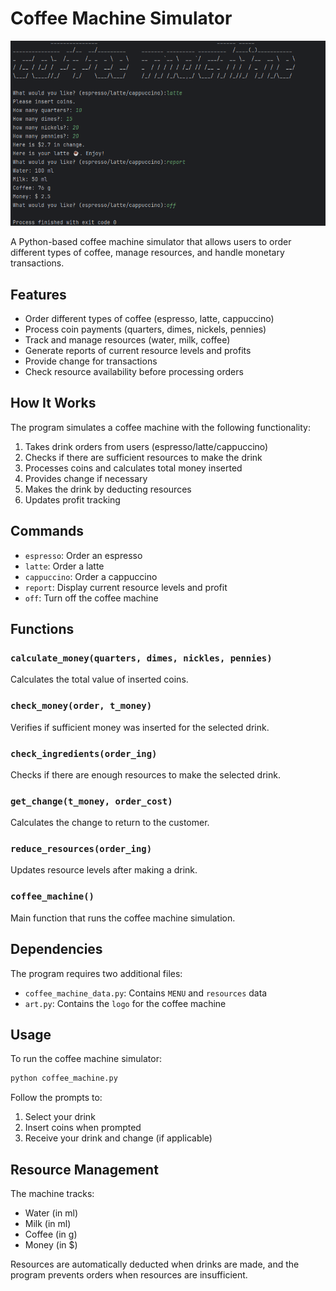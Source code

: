# Coffee Machine Simulator
![Coffee Machine](starter.png)

A Python-based coffee machine simulator that allows users to order different types of coffee, manage resources, and handle monetary transactions.

## Features

- Order different types of coffee (espresso, latte, cappuccino)
- Process coin payments (quarters, dimes, nickels, pennies)
- Track and manage resources (water, milk, coffee)
- Generate reports of current resource levels and profits
- Provide change for transactions
- Check resource availability before processing orders

## How It Works

The program simulates a coffee machine with the following functionality:

1. Takes drink orders from users (espresso/latte/cappuccino)
2. Checks if there are sufficient resources to make the drink
3. Processes coins and calculates total money inserted
4. Provides change if necessary
5. Makes the drink by deducting resources
6. Updates profit tracking

## Commands

- `espresso`: Order an espresso
- `latte`: Order a latte
- `cappuccino`: Order a cappuccino
- `report`: Display current resource levels and profit
- `off`: Turn off the coffee machine

## Functions

### `calculate_money(quarters, dimes, nickles, pennies)`
Calculates the total value of inserted coins.

### `check_money(order, t_money)`
Verifies if sufficient money was inserted for the selected drink.

### `check_ingredients(order_ing)`
Checks if there are enough resources to make the selected drink.

### `get_change(t_money, order_cost)`
Calculates the change to return to the customer.

### `reduce_resources(order_ing)`
Updates resource levels after making a drink.

### `coffee_machine()`
Main function that runs the coffee machine simulation.

## Dependencies

The program requires two additional files:
- `coffee_machine_data.py`: Contains `MENU` and `resources` data
- `art.py`: Contains the `logo` for the coffee machine

## Usage

To run the coffee machine simulator:

```python
python coffee_machine.py
```

Follow the prompts to:
1. Select your drink
2. Insert coins when prompted
3. Receive your drink and change (if applicable)

## Resource Management

The machine tracks:
- Water (in ml)
- Milk (in ml)
- Coffee (in g)
- Money (in $)

Resources are automatically deducted when drinks are made, and the program prevents orders when resources are insufficient.
